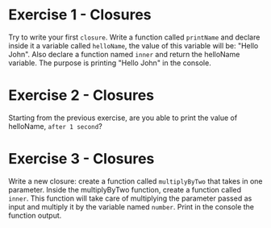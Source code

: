 # Exercise 1 - Closures 
Try to write your first `closure`. Write a function called `printName` and declare inside it a variable called `helloName`, the value of this variable will be: "Hello John". 
Also declare a function named `inner` and return the helloName variable. The purpose is printing "Hello John" in the console.

# Exercise 2 - Closures 
Starting from the previous exercise, are you able to print the value of helloName, `after 1 second`?

# Exercise 3 - Closures 
Write a new closure: create a function called `multiplyByTwo` that takes in one parameter. Inside the multiplyByTwo function, create a function called `inner`. 
This function will take care of multiplying the parameter passed as input and multiply it by the variable named `number`. Print in the console the function output.

